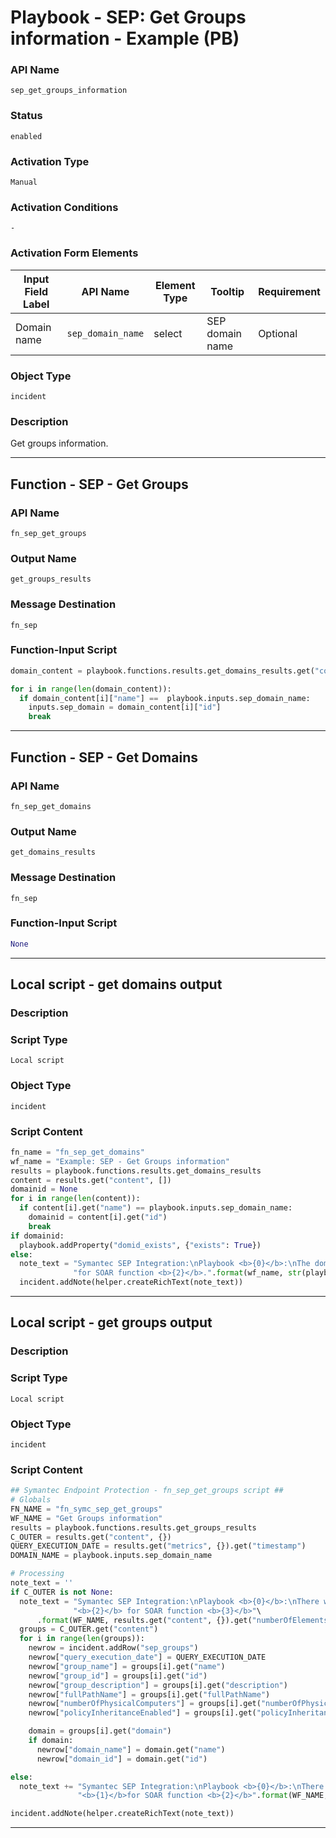 <!--
    DO NOT MANUALLY EDIT THIS FILE
    THIS FILE IS AUTOMATICALLY GENERATED WITH resilient-sdk codegen
    Generated with resilient-sdk v51.0.2.2.1096
-->

# Playbook - SEP: Get Groups information - Example (PB)

### API Name
`sep_get_groups_information`

### Status
`enabled`

### Activation Type
`Manual`

### Activation Conditions
`-`

### Activation Form Elements
| Input Field Label | API Name | Element Type | Tooltip | Requirement |
| ----------------- | -------- | ------------ | ------- | ----------- |
| Domain name | `sep_domain_name` | select | SEP domain name | Optional |

### Object Type
`incident`

### Description
Get groups information.


---
## Function - SEP - Get Groups

### API Name
`fn_sep_get_groups`

### Output Name
`get_groups_results`

### Message Destination
`fn_sep`

### Function-Input Script
```python
domain_content = playbook.functions.results.get_domains_results.get("content", [])

for i in range(len(domain_content)):
  if domain_content[i]["name"] ==  playbook.inputs.sep_domain_name:
    inputs.sep_domain = domain_content[i]["id"]
    break
```

---
## Function - SEP - Get Domains

### API Name
`fn_sep_get_domains`

### Output Name
`get_domains_results`

### Message Destination
`fn_sep`

### Function-Input Script
```python
None
```

---

## Local script - get domains output

### Description


### Script Type
`Local script`

### Object Type
`incident`

### Script Content
```python
fn_name = "fn_sep_get_domains"
wf_name = "Example: SEP - Get Groups information"
results = playbook.functions.results.get_domains_results
content = results.get("content", [])
domainid = None
for i in range(len(content)):
  if content[i].get("name") == playbook.inputs.sep_domain_name:
    domainid = content[i].get("id")
    break
if domainid:
  playbook.addProperty("domid_exists", {"exists": True})
else:
  note_text = "Symantec SEP Integration:\nPlaybook <b>{0}</b>:\nThe domain name <b>{1}</b> was not found " \
              "for SOAR function <b>{2}</b>.".format(wf_name, str(playbook.inputs.sep_domain_name), fn_name)
  incident.addNote(helper.createRichText(note_text))
```

---
## Local script - get groups output

### Description


### Script Type
`Local script`

### Object Type
`incident`

### Script Content
```python
## Symantec Endpoint Protection - fn_sep_get_groups script ##
# Globals
FN_NAME = "fn_symc_sep_get_groups"
WF_NAME = "Get Groups information"
results = playbook.functions.results.get_groups_results
C_OUTER = results.get("content", {})
QUERY_EXECUTION_DATE = results.get("metrics", {}).get("timestamp")
DOMAIN_NAME = playbook.inputs.sep_domain_name

# Processing
note_text = ''
if C_OUTER is not None:
  note_text = "Symantec SEP Integration:\nPlaybook <b>{0}</b>:\nThere were <b>{1}</b> results returned for domain " \
              "<b>{2}</b> for SOAR function <b>{3}</b>"\
      .format(WF_NAME, results.get("content", {}).get("numberOfElements"), DOMAIN_NAME, FN_NAME)
  groups = C_OUTER.get("content")
  for i in range(len(groups)):
    newrow = incident.addRow("sep_groups")
    newrow["query_execution_date"] = QUERY_EXECUTION_DATE
    newrow["group_name"] = groups[i].get("name")
    newrow["group_id"] = groups[i].get("id")
    newrow["group_description"] = groups[i].get("description")
    newrow["fullPathName"] = groups[i].get("fullPathName")
    newrow["numberOfPhysicalComputers"] = groups[i].get("numberOfPhysicalComputers")
    newrow["policyInheritanceEnabled"] = groups[i].get("policyInheritanceEnabled")

    domain = groups[i].get("domain")
    if domain:
      newrow["domain_name"] = domain.get("name")
      newrow["domain_id"] = domain.get("id")

else:
  note_text += "Symantec SEP Integration:\nPlaybook <b>{0}</b>:\nThere were <b>no</b> results returned for domain " \
               "<b>{1}</b>for SOAR function <b>{2}</b>".format(WF_NAME, DOMAIN_NAME, FN_NAME)

incident.addNote(helper.createRichText(note_text))
```

---

